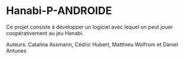 # Hanabi-P-ANDROIDE

Ce projet consiste à développer un logiciel avec lequel on peut jouer coopérativement au jeu Hanabi.

Auteurs: Catalina Assmann, Cédric Hubert, Matthieu Wolfrom et Daniel Antunes
